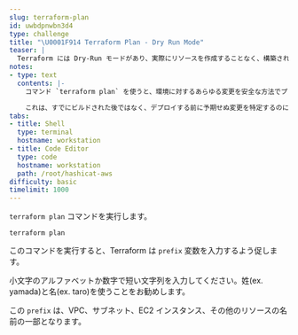 ```yaml
---
slug: terraform-plan
id: uwbdpnwbn3d4
type: challenge
title: "\U0001F914 Terraform Plan - Dry Run Mode"
teaser: |
  Terraform には Dry-Run モードがあり、実際にリソースを作成することなく、構築されるものをプレビューすることができます。このチャレンジでは、`terraform plan` を実行して出力を見てみます。
notes:
- type: text
  contents: |-
    コマンド `terraform plan` を使うと、環境に対するあらゆる変更を安全な方法でプレビューすることができます。

    これは、すでにビルドされた後ではなく、デプロイする前に予期せぬ変更を特定するのに役立ちます。
tabs:
- title: Shell
  type: terminal
  hostname: workstation
- title: Code Editor
  type: code
  hostname: workstation
  path: /root/hashicat-aws
difficulty: basic
timelimit: 1000
---
```

`terraform plan` コマンドを実行します。

```
terraform plan
```

このコマンドを実行すると、Terraform は `prefix` 変数を入力するよう促します。

小文字のアルファベットか数字で短い文字列を入力してください。姓(ex. yamada)と名(ex. taro)を使うことをお勧めします。

この `prefix` は、VPC、サブネット、EC2 インスタンス、その他のリソースの名前の一部となります。